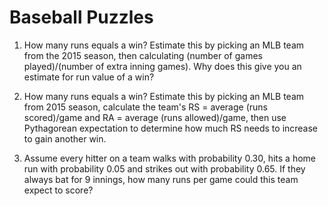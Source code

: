 # Baseball Puzzles

1. How many runs equals a win? Estimate this by picking an MLB team from the 2015 season, then calculating (number of games played)/(number of extra inning games). Why does this give you an estimate for run value of a win?

2. How many runs equals a win? Estimate this by picking an MLB team from 2015 season, calculate the team's RS = average (runs scored)/game and RA = average (runs allowed)/game, then use Pythagorean expectation to determine how much RS needs to increase to gain another win.

3. Assume every hitter on a team walks with probability 0.30, hits a home run with probability 0.05 and strikes out with probability 0.65. If they always bat for 9 innings, how many runs per game could this team expect to score?
